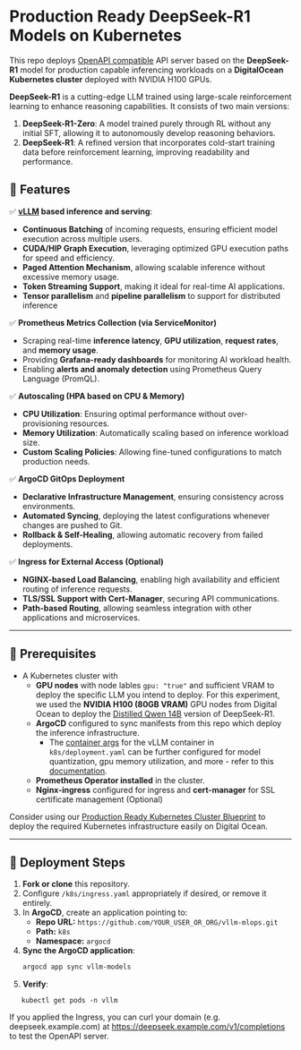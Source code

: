 # Production Ready DeepSeek-R1 Models on Kubernetes
This repo deploys [OpenAPI compatible](https://docs.vllm.ai/en/latest/serving/openai_compatible_server.html) API server based on the **DeepSeek-R1** model for production capable inferencing workloads on a **DigitalOcean Kubernetes cluster** deployed with NVIDIA H100 GPUs.

**DeepSeek-R1** is a cutting-edge LLM trained using large-scale reinforcement learning to enhance reasoning capabilities. It consists of two main versions:

1. **DeepSeek-R1-Zero**: A model trained purely through RL without any initial SFT, allowing it to autonomously develop reasoning behaviors.
1. **DeepSeek-R1**: A refined version that incorporates cold-start training data before reinforcement learning, improving readability and performance.

## 🚀 **Features**
✅ **[vLLM](https://docs.vllm.ai/en/latest/) based inference and serving**:
   - **Continuous Batching** of incoming requests, ensuring efficient model execution across multiple users.
   - **CUDA/HIP Graph Execution**, leveraging optimized GPU execution paths for speed and efficiency.
   - **Paged Attention Mechanism**, allowing scalable inference without excessive memory usage.
   - **Token Streaming Support**, making it ideal for real-time AI applications.
   - **Tensor parallelism** and **pipeline parallelism** to support for distributed inference
  
✅ **Prometheus Metrics Collection (via ServiceMonitor)**
   - Scraping real-time **inference latency**, **GPU utilization**, **request rates**, and **memory usage**.
   - Providing **Grafana-ready dashboards** for monitoring AI workload health.
   - Enabling **alerts and anomaly detection** using Prometheus Query Language (PromQL).
     
✅ **Autoscaling (HPA based on CPU & Memory)**  
   - **CPU Utilization**: Ensuring optimal performance without over-provisioning resources.
   - **Memory Utilization**: Automatically scaling based on inference workload size.
   - **Custom Scaling Policies**: Allowing fine-tuned configurations to match production needs.
     
✅ **ArgoCD GitOps Deployment**  
   - **Declarative Infrastructure Management**, ensuring consistency across environments.
   - **Automated Syncing**, deploying the latest configurations whenever changes are pushed to Git.
   - **Rollback & Self-Healing**, allowing automatic recovery from failed deployments.
     
✅ **Ingress for External Access (Optional)**
   - **NGINX-based Load Balancing**, enabling high availability and efficient routing of inference requests.
   - **TLS/SSL Support with Cert-Manager**, securing API communications.
   - **Path-based Routing**, allowing seamless integration with other applications and microservices.

---

## 📌 **Prerequisites**
- A Kubernetes cluster with
   -  **GPU nodes** with node lables `gpu: "true"` and sufficient VRAM to deploy the specific LLM you intend to deploy. For this experiment, we used the **NVIDIA H100 (80GB VRAM)** GPU nodes from Digital Ocean to deploy the [Distilled Qwen 14B](https://huggingface.co/deepseek-ai/DeepSeek-R1-Distill-Qwen-14B) version of DeepSeek-R1.
   - **ArgoCD** configured to sync manifests from this repo which deploy the inference infrastructure.
     - The [container args](https://github.com/hadii-tech/vllm-mlops/blob/main/k8s/deployment.yaml#L35) for the vLLM container in `k8s/deployment.yaml` can be further configured for model quantization, gpu memory utilization, and more - refer to this [documentation](https://docs.vllm.ai/en/latest/serving/openai_compatible_server.html?ref=blog.mozilla.ai).
   - **Prometheus Operator installed** in the cluster.
   - **Nginx-ingress** configured for ingress and **cert-manager** for SSL certificate management (Optional)

Consider using our [Production Ready Kubernetes Cluster Blueprint](https://github.com/hadii-tech/cloud-infra) to deploy the required Kubernetes infrastructure easily on Digital Ocean.

---

## 🚀 **Deployment Steps**
1. **Fork or clone** this repository.
2. Configure `/k8s/ingress.yaml` appropriately if desired, or remove it entirely. 
3. In **ArgoCD**, create an application pointing to:
   - **Repo URL:** `https://github.com/YOUR_USER_OR_ORG/vllm-mlops.git`
   - **Path:** `k8s`
   - **Namespace:** `argocd`
4. **Sync the ArgoCD application**:
   ```bash
   argocd app sync vllm-models
   ```
5. **Verify**:
```
   kubectl get pods -n vllm
```
If you applied the Ingress, you can curl your domain (e.g. deepseek.example.com) at https://deepseek.example.com/v1/completions to test the OpenAPI server.
